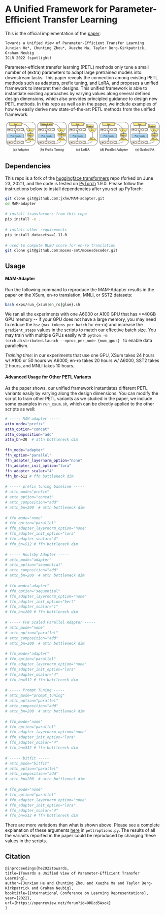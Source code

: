# A Unified Framework for Parameter-Efficient Transfer Learning
This is the official implementation of the [paper](https://arxiv.org/abs/2110.04366):

```
Towards a Unified View of Parameter-Efficient Transfer Learning
Junxian He*, Chunting Zhou*, Xuezhe Ma, Taylor Berg-Kirkpatrick, Graham Neubig
ICLR 2022 (spotlight)
```

Parameter-efficient transfer learning (PETL) methods only tune a small number of (extra) parameters to adapt large pretrained models into downstream tasks. This paper reveals the connection among existing PETL methods such as adapters, prefix tuning, and LoRA, and proposes a unified framework to interpret their designs. This unified framework is able to instantiate existing approaches by varying values along several defined design dimensions, which also provides principled guidance to design new PETL methods. In this repo as well as in the paper, we include examples of how we easily derive new state-of-the-art PETL methods from the unified framework.

![intro](img/intro.png)

## Dependencies

This repo is a fork of the [huggingface transformers](https://github.com/huggingface/transformers) repo (forked on June 23, 2021), and the code is tested on [PyTorch](https://pytorch.org) 1.9.0. Please follow the instructions below to install dependencies after you set up PyTorch:

```bash
git clone git@github.com:jxhe/MAM-adapter.git
cd MAM-adapter

# install transformers from this repo
pip install -e .

# install other requirements
pip install datasets==1.11.0

# used to compute BLEU score for en-ro translation
git clone git@github.com:moses-smt/mosesdecoder.git
```


## Usage

#### MAM-Adapter

Run the following command to reproduce the MAM-Adapter results in the paper on the XSum, en-ro translation, MNLI, or SST2 datasets:

```bash
bash exps/run_{xsum|en_ro|glue}.sh
```

We ran all the experiments with one A6000 or A100 GPU that has >=40GB GPU memory -- if your GPU does not have a large memory, you may need to reduce the `bsz` (`max_tokens_per_batch` for en-ro) and increase the `gradient_steps` values in the scripts to match our effective batch size. You may train with multiple GPUs easily with `python -m torch.distributed.launch --nproc_per_node {num_gpus} ` to enable data parallelism. 

*Training time:* in our experiments that use one GPU, XSum takes 24 hours w/ A100 or 50 hours w/ A6000, en-ro takes 20 hours w/ A6000, SST2 takes 2 hours, and MNLI takes 10 hours.

#### Advanced Usage for Other PETL Variants
As the paper shows, our unified framework instantiates different PETL variants easily by varying along the design dimensions. You can modify the script to train other PETL variants as we studied in the paper, we include some examples in `run_xsum.sh`, which can be directly applied to the other scripts as well:

```bash
# ----- MAM adapter -----
attn_mode="prefix"
attn_option="concat"
attn_composition="add"
attn_bn=30  # attn bottleneck dim

ffn_mode="adapter"
ffn_option="parallel"
ffn_adapter_layernorm_option="none"
ffn_adapter_init_option="lora"
ffn_adapter_scalar="4"
ffn_bn=512 # ffn bottleneck dim

# ----- prefix tuning baseline ----- 
# attn_mode="prefix"
# attn_option="concat"
# attn_composition="add"
# attn_bn=200  # attn bottleneck dim

# ffn_mode="none"
# ffn_option="parallel"
# ffn_adapter_layernorm_option="none"
# ffn_adapter_init_option="lora"
# ffn_adapter_scalar="4"
# ffn_bn=512 # ffn bottleneck dim

# ----- Houlsby Adapter ----- 
# attn_mode="adapter"
# attn_option="sequential"
# attn_composition="add"
# attn_bn=200  # attn bottleneck dim

# ffn_mode="adapter"
# ffn_option="sequential"
# ffn_adapter_layernorm_option="none"
# ffn_adapter_init_option="bert"
# ffn_adapter_scalar="1"
# ffn_bn=200 # ffn bottleneck dim

# ----- FFN Scaled Parallel Adapter ----- 
# attn_mode="none"
# attn_option="parallel"
# attn_composition="add"
# attn_bn=200  # attn bottleneck dim

# ffn_mode="adapter"
# ffn_option="parallel"
# ffn_adapter_layernorm_option="none"
# ffn_adapter_init_option="lora"
# ffn_adapter_scalar="4"
# ffn_bn=512 # ffn bottleneck dim

# ----- Prompt Tuning ----- 
# attn_mode="prompt_tuning"
# attn_option="parallel"
# attn_composition="add"
# attn_bn=200  # attn bottleneck dim

# ffn_mode="none"
# ffn_option="parallel"
# ffn_adapter_layernorm_option="none"
# ffn_adapter_init_option="lora"
# ffn_adapter_scalar="4"
# ffn_bn=512 # ffn bottleneck dim

# ----- bitfit ----- 
# attn_mode="bitfit"
# attn_option="parallel"
# attn_composition="add"
# attn_bn=200  # attn bottleneck dim

# ffn_mode="none"
# ffn_option="parallel"
# ffn_adapter_layernorm_option="none"
# ffn_adapter_init_option="lora"
# ffn_adapter_scalar="4"
# ffn_bn=512 # ffn bottleneck dim
```

There are more variations than what is shown above. Please see a complete explanation of these arguments [here](https://github.com/jxhe/unified-parameter-efficient-tuning/blob/25b44ac0e6f70e116af15cb866faa9ddc13b6c77/petl/options.py#L45) in `petl/options.py`. The results of all the variants reported in the paper could be reproduced by changing these values in the scripts.




## Citation

```
@inproceedings{he2022towards,
title={Towards a Unified View of Parameter-Efficient Transfer Learning},
author={Junxian He and Chunting Zhou and Xuezhe Ma and Taylor Berg-Kirkpatrick and Graham Neubig},
booktitle={International Conference on Learning Representations},
year={2022},
url={https://openreview.net/forum?id=0RDcd5Axok}
}
```



